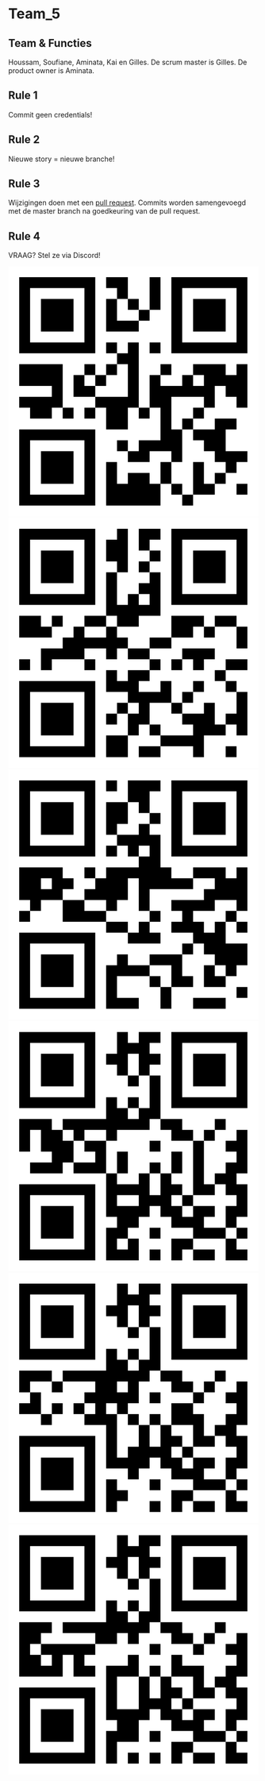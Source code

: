 # Team_5

## Team & Functies

Houssam, Soufiane, Aminata, Kai en Gilles. 
De scrum master is Gilles.
De product owner is Aminata.

## Rule 1

Commit geen credentials! 

## Rule 2

Nieuwe story = nieuwe branche!

## Rule 3

Wijzigingen doen met een [pull request](https://docs.github.com/en/pull-requests/collaborating-with-pull-requests/proposing-changes-to-your-work-with-pull-requests/creating-a-pull-request).
Commits worden samengevoegd met de master branch na goedkeuring van de pull request.

## Rule 4

VRAAG? Stel ze via Discord!

![end race](qrCodes/end%20race.png) ![2](qrCodes/groep%202.png) ![1](qrCodes/group%201.png) ![3](qrCodes/group%203.png) ![4](qrCodes/group%204.png) ![5](qrCodes/group%205.png)